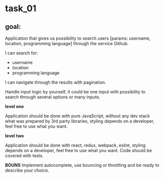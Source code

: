 # task_01

## goal: 

Application that gives us possibility to search users [params: username, location, programming language] through the service Github. 

I can search for:

* username
* location
* programming language

I can navigate through the results with pagination.

Handle input logic by yourself, it could be one input with possibility to search through several options or many inputs.

**level one**

Application should be done with pure JavaScript, without any dev stack what was prepared by 3rd party libraries, styling depends on a developer, feel free to use what you want.

**level two**

Application should be done with react, redux, webpack, eslint, styling depends on a developer, feel free to use what you want. Code should be covered with tests.

**BOUNS**
Implement autocomplete, use bouncing or throttling and be ready to describe your choice.
